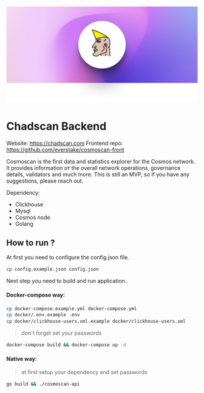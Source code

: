<h1><p align="center"><img alt="Banner" src="chadscan_banner.png" /></p></h1>


# Chadscan Backend

Website: https://chadscan.com
Frontend repo: https://github.com/everstake/cosmoscan-front

Cosmoscan is the first data and statistics explorer for the Cosmos network. It provides information oт the overall network operations, governance details, validators and much more. This is still an MVP, so if you have any suggestions, please reach out.

Dependency:
 - Clickhouse
 - Mysql
 - Cosmos node
 - Golang

## How to run ?
At first you need to configure the config.json file.
```sh
cp config.example.json config.json
```
Next step you need to build and run application.
#### Docker-compose way:
```sh
cp docker-compose.example.yml docker-compose.yml
cp docker/.env.example .env
cp docker/clickhouse-users.xml.example docker/clickhouse-users.xml
```
> don`t forget set your passwords
```sh
docker-compose build && docker-compose up -d
```
#### Native way:
> at first setup your dependency and set passwords
```sh
go build && ./cosmoscan-api
```
